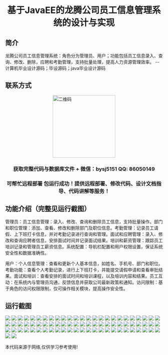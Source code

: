 <p><h1 align="center">基于JavaEE的龙腾公司员工信息管理系统的设计与实现</h1></p>

## 简介
龙腾公司员工信息管理系统：角色分为管理员、用户；功能包括员工信息录入、查询、修改、删除，应聘和考勤管理，支持批量处理，提高人力资源管理效率。    --计算机毕业设计源码；毕设源码；java毕业设计源码


## 联系方式
<img src="https://bs-1329754181.cos.ap-shanghai.myqcloud.com/wx.jpg" alt="二维码" style="display: block; margin: 0 auto;" width="200px">
<p><h3 align="center">获取完整代码与数据库文件 + 微信：bysj5151 QQ: 86050149</h3></p>
<p><h3 align="center">可帮忙远程部署 包运行成功！提供远程部署、修改代码、设计文档指导、代码讲解等服务！</h3></p>

## 功能介绍（完整见运行截图）
管理员：员工信息管理：录入、修改、查询和删除员工信息，支持批量操作。部门和职位管理：添加、查看、修改和删除部门及职位信息。考勤管理：记录员工请假、上下班打卡信息，并对考勤记录进行查询和管理。面试和应聘管理：录入、修改和查询应聘者信息，安排面试时间并记录面试结果。培训和薪资管理：跟踪员工培训记录和管理员工薪资信息。系统配置：导航栏配置和用户权限设置，保证系统安全性和数据准确性。

用户：个人信息管理：查看和更新个人基本信息，如姓名、手机号、部门和职位。考勤功能：查看个人考勤记录，进行上下班打卡，并能提交请假申请和查看审批结果。面试和培训：查看安排的面试时间和培训课程，以及培训内容和结果。员工互动：在系统内与管理员沟通，反馈信息并获取公司最新政策和通知。访问限制：基于角色的访问权限限制，仅可操作相关模块，提高操作安全性。


## 运行截图
![](https://bs-1329754181.cos.ap-shanghai.myqcloud.com/ssm/LongTengEmployeeInformationManagementSystem/img/001.jpg)
![](https://bs-1329754181.cos.ap-shanghai.myqcloud.com/ssm/LongTengEmployeeInformationManagementSystem/img/002.jpg)
![](https://bs-1329754181.cos.ap-shanghai.myqcloud.com/ssm/LongTengEmployeeInformationManagementSystem/img/003.jpg)
![](https://bs-1329754181.cos.ap-shanghai.myqcloud.com/ssm/LongTengEmployeeInformationManagementSystem/img/004.jpg)
![](https://bs-1329754181.cos.ap-shanghai.myqcloud.com/ssm/LongTengEmployeeInformationManagementSystem/img/005.jpg)
![](https://bs-1329754181.cos.ap-shanghai.myqcloud.com/ssm/LongTengEmployeeInformationManagementSystem/img/006.jpg)
![](https://bs-1329754181.cos.ap-shanghai.myqcloud.com/ssm/LongTengEmployeeInformationManagementSystem/img/007.jpg)
![](https://bs-1329754181.cos.ap-shanghai.myqcloud.com/ssm/LongTengEmployeeInformationManagementSystem/img/008.jpg)
![](https://bs-1329754181.cos.ap-shanghai.myqcloud.com/ssm/LongTengEmployeeInformationManagementSystem/img/009.jpg)
![](https://bs-1329754181.cos.ap-shanghai.myqcloud.com/ssm/LongTengEmployeeInformationManagementSystem/img/010.jpg)
![](https://bs-1329754181.cos.ap-shanghai.myqcloud.com/ssm/LongTengEmployeeInformationManagementSystem/img/011.jpg)
![](https://bs-1329754181.cos.ap-shanghai.myqcloud.com/ssm/LongTengEmployeeInformationManagementSystem/img/012.jpg)
![](https://bs-1329754181.cos.ap-shanghai.myqcloud.com/ssm/LongTengEmployeeInformationManagementSystem/img/013.jpg)
![](https://bs-1329754181.cos.ap-shanghai.myqcloud.com/ssm/LongTengEmployeeInformationManagementSystem/img/014.jpg)
![](https://bs-1329754181.cos.ap-shanghai.myqcloud.com/ssm/LongTengEmployeeInformationManagementSystem/img/015.jpg)
![](https://bs-1329754181.cos.ap-shanghai.myqcloud.com/ssm/LongTengEmployeeInformationManagementSystem/img/016.jpg)
![](https://bs-1329754181.cos.ap-shanghai.myqcloud.com/ssm/LongTengEmployeeInformationManagementSystem/img/017.jpg)
![](https://bs-1329754181.cos.ap-shanghai.myqcloud.com/ssm/LongTengEmployeeInformationManagementSystem/img/018.jpg)
![](https://bs-1329754181.cos.ap-shanghai.myqcloud.com/ssm/LongTengEmployeeInformationManagementSystem/img/019.jpg)
![](https://bs-1329754181.cos.ap-shanghai.myqcloud.com/ssm/LongTengEmployeeInformationManagementSystem/img/020.jpg)
![](https://bs-1329754181.cos.ap-shanghai.myqcloud.com/ssm/LongTengEmployeeInformationManagementSystem/img/021.jpg)
![](https://bs-1329754181.cos.ap-shanghai.myqcloud.com/ssm/LongTengEmployeeInformationManagementSystem/img/022.jpg)
![](https://bs-1329754181.cos.ap-shanghai.myqcloud.com/ssm/LongTengEmployeeInformationManagementSystem/img/023.jpg)
![](https://bs-1329754181.cos.ap-shanghai.myqcloud.com/ssm/LongTengEmployeeInformationManagementSystem/img/024.jpg)
![](https://bs-1329754181.cos.ap-shanghai.myqcloud.com/ssm/LongTengEmployeeInformationManagementSystem/img/025.jpg)
![](https://bs-1329754181.cos.ap-shanghai.myqcloud.com/ssm/LongTengEmployeeInformationManagementSystem/img/026.jpg)
![](https://bs-1329754181.cos.ap-shanghai.myqcloud.com/ssm/LongTengEmployeeInformationManagementSystem/img/027.jpg)
![](https://bs-1329754181.cos.ap-shanghai.myqcloud.com/ssm/LongTengEmployeeInformationManagementSystem/img/028.jpg)
![](https://bs-1329754181.cos.ap-shanghai.myqcloud.com/ssm/LongTengEmployeeInformationManagementSystem/img/029.jpg)
![](https://bs-1329754181.cos.ap-shanghai.myqcloud.com/ssm/LongTengEmployeeInformationManagementSystem/img/030.jpg)
![](https://bs-1329754181.cos.ap-shanghai.myqcloud.com/ssm/LongTengEmployeeInformationManagementSystem/img/031.jpg)
![](https://bs-1329754181.cos.ap-shanghai.myqcloud.com/ssm/LongTengEmployeeInformationManagementSystem/img/032.jpg)
![](https://bs-1329754181.cos.ap-shanghai.myqcloud.com/ssm/LongTengEmployeeInformationManagementSystem/img/033.jpg)
![](https://bs-1329754181.cos.ap-shanghai.myqcloud.com/ssm/LongTengEmployeeInformationManagementSystem/img/034.jpg)
![](https://bs-1329754181.cos.ap-shanghai.myqcloud.com/ssm/LongTengEmployeeInformationManagementSystem/img/035.jpg)
![](https://bs-1329754181.cos.ap-shanghai.myqcloud.com/ssm/LongTengEmployeeInformationManagementSystem/img/036.jpg)
![](https://bs-1329754181.cos.ap-shanghai.myqcloud.com/ssm/LongTengEmployeeInformationManagementSystem/img/037.jpg)
![](https://bs-1329754181.cos.ap-shanghai.myqcloud.com/ssm/LongTengEmployeeInformationManagementSystem/img/038.jpg)
![](https://bs-1329754181.cos.ap-shanghai.myqcloud.com/ssm/LongTengEmployeeInformationManagementSystem/img/039.jpg)
![](https://bs-1329754181.cos.ap-shanghai.myqcloud.com/ssm/LongTengEmployeeInformationManagementSystem/img/040.jpg)
![](https://bs-1329754181.cos.ap-shanghai.myqcloud.com/ssm/LongTengEmployeeInformationManagementSystem/img/041.jpg)
![](https://bs-1329754181.cos.ap-shanghai.myqcloud.com/ssm/LongTengEmployeeInformationManagementSystem/img/042.jpg)
![](https://bs-1329754181.cos.ap-shanghai.myqcloud.com/ssm/LongTengEmployeeInformationManagementSystem/img/043.jpg)
![](https://bs-1329754181.cos.ap-shanghai.myqcloud.com/ssm/LongTengEmployeeInformationManagementSystem/img/044.jpg)
![](https://bs-1329754181.cos.ap-shanghai.myqcloud.com/ssm/LongTengEmployeeInformationManagementSystem/img/045.jpg)
![](https://bs-1329754181.cos.ap-shanghai.myqcloud.com/ssm/LongTengEmployeeInformationManagementSystem/img/046.jpg)
![](https://bs-1329754181.cos.ap-shanghai.myqcloud.com/ssm/LongTengEmployeeInformationManagementSystem/img/047.jpg)
![](https://bs-1329754181.cos.ap-shanghai.myqcloud.com/ssm/LongTengEmployeeInformationManagementSystem/img/048.jpg)
![](https://bs-1329754181.cos.ap-shanghai.myqcloud.com/ssm/LongTengEmployeeInformationManagementSystem/img/049.jpg)
![](https://bs-1329754181.cos.ap-shanghai.myqcloud.com/ssm/LongTengEmployeeInformationManagementSystem/img/050.jpg)
![](https://bs-1329754181.cos.ap-shanghai.myqcloud.com/ssm/LongTengEmployeeInformationManagementSystem/img/051.jpg)
![](https://bs-1329754181.cos.ap-shanghai.myqcloud.com/ssm/LongTengEmployeeInformationManagementSystem/img/052.jpg)
![](https://bs-1329754181.cos.ap-shanghai.myqcloud.com/ssm/LongTengEmployeeInformationManagementSystem/img/053.jpg)
![](https://bs-1329754181.cos.ap-shanghai.myqcloud.com/ssm/LongTengEmployeeInformationManagementSystem/img/054.jpg)
![](https://bs-1329754181.cos.ap-shanghai.myqcloud.com/ssm/LongTengEmployeeInformationManagementSystem/img/055.jpg)
![](https://bs-1329754181.cos.ap-shanghai.myqcloud.com/ssm/LongTengEmployeeInformationManagementSystem/img/056.jpg)
![](https://bs-1329754181.cos.ap-shanghai.myqcloud.com/ssm/LongTengEmployeeInformationManagementSystem/img/057.jpg)
![](https://bs-1329754181.cos.ap-shanghai.myqcloud.com/ssm/LongTengEmployeeInformationManagementSystem/img/058.jpg)
![](https://bs-1329754181.cos.ap-shanghai.myqcloud.com/ssm/LongTengEmployeeInformationManagementSystem/img/059.jpg)
![](https://bs-1329754181.cos.ap-shanghai.myqcloud.com/ssm/LongTengEmployeeInformationManagementSystem/img/060.jpg)
![](https://bs-1329754181.cos.ap-shanghai.myqcloud.com/ssm/LongTengEmployeeInformationManagementSystem/img/061.jpg)
![](https://bs-1329754181.cos.ap-shanghai.myqcloud.com/ssm/LongTengEmployeeInformationManagementSystem/img/062.jpg)
![](https://bs-1329754181.cos.ap-shanghai.myqcloud.com/ssm/LongTengEmployeeInformationManagementSystem/img/063.jpg)
![](https://bs-1329754181.cos.ap-shanghai.myqcloud.com/ssm/LongTengEmployeeInformationManagementSystem/img/064.jpg)
![](https://bs-1329754181.cos.ap-shanghai.myqcloud.com/ssm/LongTengEmployeeInformationManagementSystem/img/065.jpg)
![](https://bs-1329754181.cos.ap-shanghai.myqcloud.com/ssm/LongTengEmployeeInformationManagementSystem/img/066.jpg)
![](https://bs-1329754181.cos.ap-shanghai.myqcloud.com/ssm/LongTengEmployeeInformationManagementSystem/img/067.jpg)
![](https://bs-1329754181.cos.ap-shanghai.myqcloud.com/ssm/LongTengEmployeeInformationManagementSystem/img/068.jpg)
![](https://bs-1329754181.cos.ap-shanghai.myqcloud.com/ssm/LongTengEmployeeInformationManagementSystem/img/069.jpg)
![](https://bs-1329754181.cos.ap-shanghai.myqcloud.com/ssm/LongTengEmployeeInformationManagementSystem/img/070.jpg)
![](https://bs-1329754181.cos.ap-shanghai.myqcloud.com/ssm/LongTengEmployeeInformationManagementSystem/img/071.jpg)
![](https://bs-1329754181.cos.ap-shanghai.myqcloud.com/ssm/LongTengEmployeeInformationManagementSystem/img/072.jpg)
![](https://bs-1329754181.cos.ap-shanghai.myqcloud.com/ssm/LongTengEmployeeInformationManagementSystem/img/073.jpg)
![](https://bs-1329754181.cos.ap-shanghai.myqcloud.com/ssm/LongTengEmployeeInformationManagementSystem/img/074.jpg)
![](https://bs-1329754181.cos.ap-shanghai.myqcloud.com/ssm/LongTengEmployeeInformationManagementSystem/img/075.jpg)
![](https://bs-1329754181.cos.ap-shanghai.myqcloud.com/ssm/LongTengEmployeeInformationManagementSystem/img/076.jpg)
![](https://bs-1329754181.cos.ap-shanghai.myqcloud.com/ssm/LongTengEmployeeInformationManagementSystem/img/077.jpg)

<p>本代码来源于网络,仅供学习参考使用!</p>
